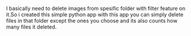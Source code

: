 I basically need to delete images from spesific folder with filter feature on it.So i created this simple python app with this app you can simply delete files in that folder except the ones you choose and its also counts how many files it deleted.